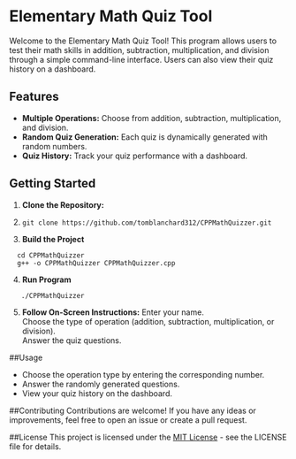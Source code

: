 # Elementary Math Quiz Tool

Welcome to the Elementary Math Quiz Tool! This program allows users to test their math skills in addition, subtraction, multiplication, and division through a simple command-line interface. Users can also view their quiz history on a dashboard.

## Features

- **Multiple Operations:** Choose from addition, subtraction, multiplication, and division.
- **Random Quiz Generation:** Each quiz is dynamically generated with random numbers.
- **Quiz History:** Track your quiz performance with a dashboard.

## Getting Started

1. **Clone the Repository:**
2. ```
   git clone https://github.com/tomblanchard312/CPPMathQuizzer.git
   ```
3. **Build the Project**
```
  cd CPPMathQuizzer
  g++ -o CPPMathQuizzer CPPMathQuizzer.cpp
```
4. **Run Program**
```
   ./CPPMathQuizzer
```
5. **Follow On-Screen Instructions:**
    Enter your name.  
    Choose the type of operation (addition, subtraction, multiplication, or division).  
    Answer the quiz questions.

##Usage
- Choose the operation type by entering the corresponding number.
- Answer the randomly generated questions.
- View your quiz history on the dashboard.

##Contributing
Contributions are welcome! If you have any ideas or improvements, feel free to open an issue or create a pull request.  

##License
This project is licensed under the [MIT License](https://mit-license.org/) - see the LICENSE file for details.

